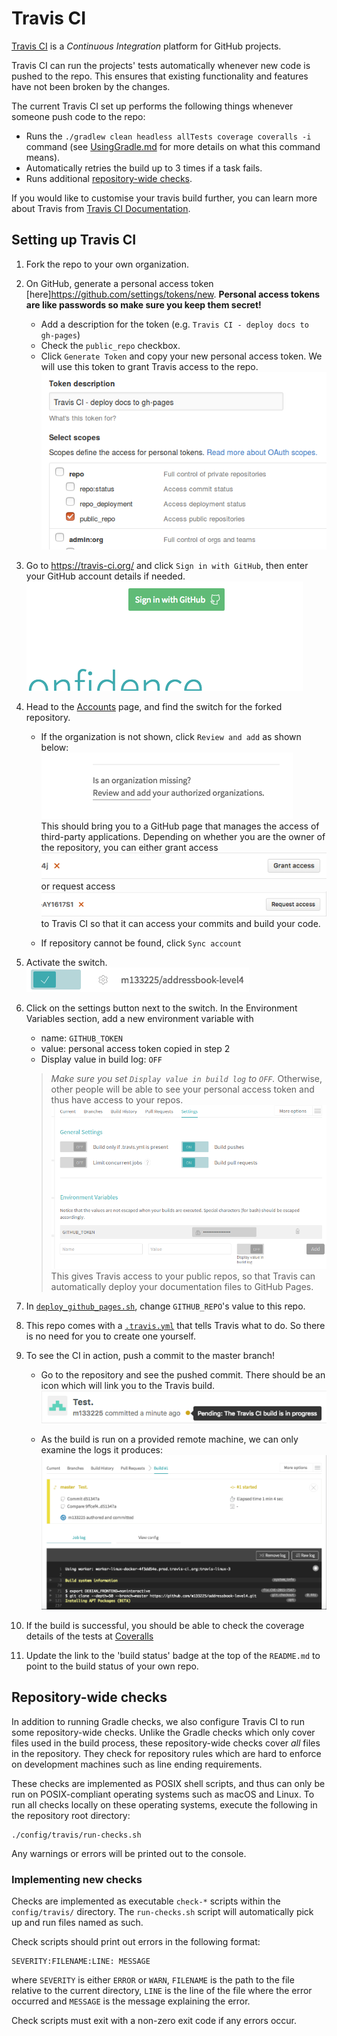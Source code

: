 # Travis CI

[Travis CI](https://travis-ci.org/) is a _Continuous Integration_ platform for GitHub projects.

Travis CI can run the projects' tests automatically whenever new code is pushed to the repo.
This ensures that existing functionality and features have not been broken by the changes.

The current Travis CI set up performs the following things whenever someone push code to the repo:

  * Runs the `./gradlew clean headless allTests coverage coveralls -i` command
    (see [UsingGradle.md](UsingGradle.md) for more details on what this command means).
  * Automatically retries the build up to 3 times if a task fails.
  * Runs additional [repository-wide checks](#repository-wide-checks).

If you would like to customise your travis build further, you can learn more about Travis
from [Travis CI Documentation](https://docs.travis-ci.com/).

## Setting up Travis CI

1. Fork the repo to your own organization.
2. On GitHub, generate a personal access token [here]https://github.com/settings/tokens/new.
   **Personal access tokens are like passwords so make sure you keep them secret!**
    * Add a description for the token (e.g. `Travis CI - deploy docs to gh-pages`)
    * Check the `public_repo` checkbox.
    * Click `Generate Token` and copy your new personal access token.
   We will use this token to grant Travis access to the repo.<br>
   ![Generating personal access token](images/generate_token.png)
3. Go to https://travis-ci.org/ and click `Sign in with GitHub`, then enter your GitHub account details if needed.<br>
![Signing into Travis CI](images/signing_in.png)

4. Head to the [Accounts](https://travis-ci.org/profile) page, and find the switch for the forked repository.
    * If the organization is not shown, click `Review and add` as shown below: <br>
      ![Review and add](images/review_and_add.png)<br>
      This should bring you to a GitHub page that manages the access of third-party applications.
      Depending on whether you are the owner of the repository, you can either grant access
      ![Grant Access](images/grant_access.png)<br>
      or request access<br>
      ![Request Access](images/request_access.png)<br>
      to Travis CI so that it can access your commits and build your code.

    * If repository cannot be found, click `Sync account`
5. Activate the switch.<br>
   ![Activate the switch](images/flick_repository_switch.png)
6. Click on the settings button next to the switch. In the Environment Variables section, add a new environment variable with
    * name: `GITHUB_TOKEN`
    * value: personal access token copied in step 2
    * Display value in build log: `OFF`

    > *Make sure you set `Display value in build log` to `OFF`.*
    > Otherwise, other people will be able to see your personal access token and thus have access to your repos.
![Add token to Travis](images/travis_add_token.png) <br>
This gives Travis access to your public repos, so that Travis can automatically deploy your documentation files to GitHub Pages.
7. In [`deploy_github_pages.sh`](../deploy_github_pages.sh), change `GITHUB_REPO`'s value to this repo.
8. This repo comes with a [`.travis.yml`](../.travis.yml) that tells Travis what to do.
   So there is no need for you to create one yourself.
9. To see the CI in action, push a commit to the master branch!
    * Go to the repository and see the pushed commit. There should be an icon which will link you to the Travis build.<br>
      ![Commit build](images/build_pending.png)

    * As the build is run on a provided remote machine, we can only examine the logs it produces:<br>
      ![Travis build](images/travis_build.png)

10. If the build is successful, you should be able to check the coverage details of the tests
   at [Coveralls](http://coveralls.io/)
11. Update the link to the 'build status' badge at the top of the `README.md` to point to the build status of your
   own repo.

## Repository-wide checks

In addition to running Gradle checks, we also configure Travis CI to run some repository-wide checks.
Unlike the Gradle checks which only cover files used in the build process,
these repository-wide checks cover *all* files in the repository.
They check for repository rules which are hard to enforce on development machines such as
line ending requirements.

These checks are implemented as POSIX shell scripts,
and thus can only be run on POSIX-compliant operating systems such as macOS and Linux.
To run all checks locally on these operating systems,
execute the following in the repository root directory:
```shell
./config/travis/run-checks.sh
```
Any warnings or errors will be printed out to the console.

### Implementing new checks

Checks are implemented as executable `check-*` scripts within the `config/travis/` directory.
The `run-checks.sh` script will automatically pick up and run files named as such.

Check scripts should print out errors in the following format:
```
SEVERITY:FILENAME:LINE: MESSAGE
```
where `SEVERITY` is either `ERROR` or `WARN`,
`FILENAME` is the path to the file relative to the current directory,
`LINE` is the line of the file where the error occurred
and `MESSAGE` is the message explaining the error.

Check scripts must exit with a non-zero exit code if any errors occur.
